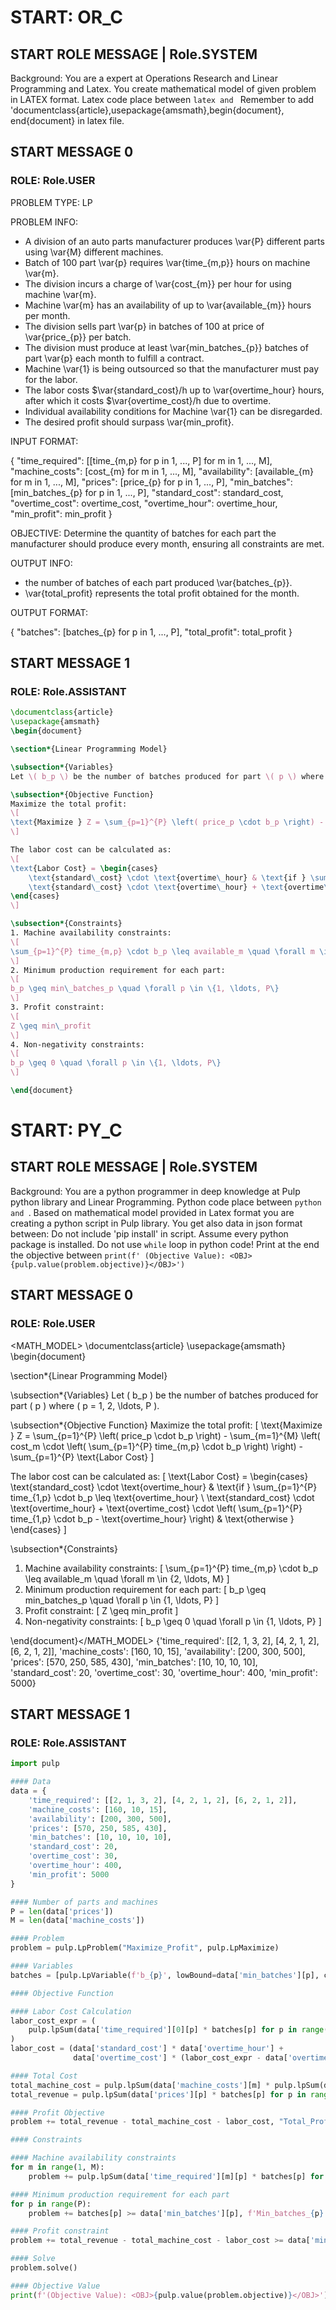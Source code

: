 # START: OR_C 
## START ROLE MESSAGE | Role.SYSTEM 
Background: You are a expert at Operations Research and Linear Programming and Latex. You create mathematical model of given problem in LATEX format. Latex code place between ```latex and ``` Remember to add 'documentclass{article},usepackage{amsmath},begin{document}, end{document} in latex file. 
## START MESSAGE 0 
### ROLE: Role.USER
<DESCRIPTION>
PROBLEM TYPE: LP

PROBLEM INFO:

- A division of an auto parts manufacturer produces \var{P} different parts using \var{M} different machines.
- Batch of 100 part \var{p} requires \var{time_{m,p}} hours on machine \var{m}.
- The division incurs a charge of \var{cost_{m}} per hour for using machine \var{m}.
- Machine \var{m} has an availability of up to \var{available_{m}} hours per month.
- The division sells part \var{p} in batches of 100 at price of \var{price_{p}} per batch.
- The division must produce at least \var{min_batches_{p}} batches of part \var{p} each month to fulfill a contract.
- Machine \var{1} is being outsourced so that the manufacturer must pay for the labor.
- The labor costs $\var{standard_cost}/h up to \var{overtime_hour} hours, after which it costs $\var{overtime_cost}/h due to overtime.
- Individual availability conditions for Machine \var{1} can be disregarded.
- The desired profit should surpass \var{min_profit}.

INPUT FORMAT: 

{
    "time_required": [[time_{m,p} for p in 1, ..., P] for m in 1, ..., M],
    "machine_costs": [cost_{m} for m in 1, ..., M],
    "availability": [available_{m} for m in 1, ..., M],
    "prices": [price_{p} for p in 1, ..., P],
    "min_batches": [min_batches_{p} for p in 1, ..., P],
    "standard_cost": standard_cost,
    "overtime_cost": overtime_cost,
    "overtime_hour": overtime_hour,
    "min_profit": min_profit
}

OBJECTIVE: Determine the quantity of batches for each part the manufacturer should produce every month, ensuring all constraints are met.

OUTPUT INFO:

- the number of batches of each part produced \var{batches_{p}}.
- \var{total_profit} represents the total profit obtained for the month.

OUTPUT FORMAT:

{
    "batches": [batches_{p} for p in 1, ..., P],
    "total_profit": total_profit
}
</DESCRIPTION>


## START MESSAGE 1 
### ROLE: Role.ASSISTANT
```latex
\documentclass{article}
\usepackage{amsmath}
\begin{document}

\section*{Linear Programming Model}

\subsection*{Variables}
Let \( b_p \) be the number of batches produced for part \( p \) where \( p = 1, 2, \ldots, P \).

\subsection*{Objective Function}
Maximize the total profit:
\[
\text{Maximize } Z = \sum_{p=1}^{P} \left( price_p \cdot b_p \right) - \sum_{m=1}^{M} \left( cost_m \cdot \left( \sum_{p=1}^{P} time_{m,p} \cdot b_p \right) \right) - \sum_{p=1}^{P} \text{Labor Cost}
\]

The labor cost can be calculated as:
\[
\text{Labor Cost} = \begin{cases}
    \text{standard\_cost} \cdot \text{overtime\_hour} & \text{if } \sum_{p=1}^{P} time_{1,p} \cdot b_p \leq \text{overtime\_hour} \\
    \text{standard\_cost} \cdot \text{overtime\_hour} + \text{overtime\_cost} \cdot \left( \sum_{p=1}^{P} time_{1,p} \cdot b_p - \text{overtime\_hour} \right) & \text{otherwise }
\end{cases}
\]

\subsection*{Constraints}
1. Machine availability constraints:
\[
\sum_{p=1}^{P} time_{m,p} \cdot b_p \leq available_m \quad \forall m \in \{2, \ldots, M\}
\]
2. Minimum production requirement for each part:
\[
b_p \geq min\_batches_p \quad \forall p \in \{1, \ldots, P\}
\]
3. Profit constraint:
\[
Z \geq min\_profit
\]
4. Non-negativity constraints:
\[
b_p \geq 0 \quad \forall p \in \{1, \ldots, P\}
\]

\end{document}
```

# START: PY_C 
## START ROLE MESSAGE | Role.SYSTEM 
Background: You are a python programmer in deep knowledge at Pulp python library and Linear Programming. Python code place between ```python and ```. Based on mathematical model provided in Latex format you are creating a python script in Pulp library. You get also data in json format between: <DATA></DATA> Do not include 'pip install' in script. Assume every python package is installed. Do not use `while` loop in python code! Print at the end the objective between <OBJ></OBJ> `print(f' (Objective Value): <OBJ>{pulp.value(problem.objective)}</OBJ>')` 
## START MESSAGE 0 
### ROLE: Role.USER
<MATH_MODEL>
\documentclass{article}
\usepackage{amsmath}
\begin{document}

\section*{Linear Programming Model}

\subsection*{Variables}
Let \( b_p \) be the number of batches produced for part \( p \) where \( p = 1, 2, \ldots, P \).

\subsection*{Objective Function}
Maximize the total profit:
\[
\text{Maximize } Z = \sum_{p=1}^{P} \left( price_p \cdot b_p \right) - \sum_{m=1}^{M} \left( cost_m \cdot \left( \sum_{p=1}^{P} time_{m,p} \cdot b_p \right) \right) - \sum_{p=1}^{P} \text{Labor Cost}
\]

The labor cost can be calculated as:
\[
\text{Labor Cost} = \begin{cases}
    \text{standard\_cost} \cdot \text{overtime\_hour} & \text{if } \sum_{p=1}^{P} time_{1,p} \cdot b_p \leq \text{overtime\_hour} \\
    \text{standard\_cost} \cdot \text{overtime\_hour} + \text{overtime\_cost} \cdot \left( \sum_{p=1}^{P} time_{1,p} \cdot b_p - \text{overtime\_hour} \right) & \text{otherwise }
\end{cases}
\]

\subsection*{Constraints}
1. Machine availability constraints:
\[
\sum_{p=1}^{P} time_{m,p} \cdot b_p \leq available_m \quad \forall m \in \{2, \ldots, M\}
\]
2. Minimum production requirement for each part:
\[
b_p \geq min\_batches_p \quad \forall p \in \{1, \ldots, P\}
\]
3. Profit constraint:
\[
Z \geq min\_profit
\]
4. Non-negativity constraints:
\[
b_p \geq 0 \quad \forall p \in \{1, \ldots, P\}
\]

\end{document}</MATH_MODEL>
<DATA>
{'time_required': [[2, 1, 3, 2], [4, 2, 1, 2], [6, 2, 1, 2]], 'machine_costs': [160, 10, 15], 'availability': [200, 300, 500], 'prices': [570, 250, 585, 430], 'min_batches': [10, 10, 10, 10], 'standard_cost': 20, 'overtime_cost': 30, 'overtime_hour': 400, 'min_profit': 5000}</DATA>


## START MESSAGE 1 
### ROLE: Role.ASSISTANT
```python
import pulp

#### Data
data = {
    'time_required': [[2, 1, 3, 2], [4, 2, 1, 2], [6, 2, 1, 2]],
    'machine_costs': [160, 10, 15],
    'availability': [200, 300, 500],
    'prices': [570, 250, 585, 430],
    'min_batches': [10, 10, 10, 10],
    'standard_cost': 20,
    'overtime_cost': 30,
    'overtime_hour': 400,
    'min_profit': 5000
}

#### Number of parts and machines
P = len(data['prices'])
M = len(data['machine_costs'])

#### Problem
problem = pulp.LpProblem("Maximize_Profit", pulp.LpMaximize)

#### Variables
batches = [pulp.LpVariable(f'b_{p}', lowBound=data['min_batches'][p], cat='Continuous') for p in range(P)]

#### Objective Function

#### Labor Cost Calculation
labor_cost_expr = (
    pulp.lpSum(data['time_required'][0][p] * batches[p] for p in range(P))
)
labor_cost = (data['standard_cost'] * data['overtime_hour'] +
              data['overtime_cost'] * (labor_cost_expr - data['overtime_hour']))

#### Total Cost
total_machine_cost = pulp.lpSum(data['machine_costs'][m] * pulp.lpSum(data['time_required'][m][p] * batches[p] for p in range(P)) for m in range(1, M))
total_revenue = pulp.lpSum(data['prices'][p] * batches[p] for p in range(P))

#### Profit Objective
problem += total_revenue - total_machine_cost - labor_cost, "Total_Profit"

#### Constraints

#### Machine availability constraints
for m in range(1, M):
    problem += pulp.lpSum(data['time_required'][m][p] * batches[p] for p in range(P)) <= data['availability'][m], f'Machine_{m}_availability'

#### Minimum production requirement for each part
for p in range(P):
    problem += batches[p] >= data['min_batches'][p], f'Min_batches_{p}'

#### Profit constraint
problem += total_revenue - total_machine_cost - labor_cost >= data['min_profit'], "Minimum_Profit"

#### Solve
problem.solve()

#### Objective Value
print(f'(Objective Value): <OBJ>{pulp.value(problem.objective)}</OBJ>')
```

